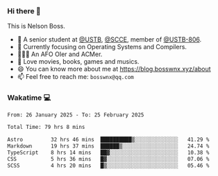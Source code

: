 ### Hi there 👋

<!--
**bosswnx/bosswnx** is a ✨ _special_ ✨ repository because its `README.md` (this file) appears on your GitHub profile.

Here are some ideas to get you started:

- 🔭 I’m currently working on ...
- 🌱 I’m currently learning ...
- 👯 I’m looking to collaborate on ...
- 🤔 I’m looking for help with ...
- 💬 Ask me about ...
- 📫 How to reach me: ...
- 😄 Pronouns: ...
- ⚡ Fun fact: ...
-->

This is Nelson Boss.

- 🏫 A senior student at [@USTB](https://www.ustb.edu.cn/), [@SCCE](https://scce.ustb.edu.cn/), member of [@USTB-806](https://ustb-806.github.io/).
- 🌱 Currently focusing on Operating Systems and Compilers.
- 🧑🏻‍💻 An AFO OIer and ACMer.
- 🥰 Love movies, books, games and musics.
- 😄 You can know more about me at https://blog.bosswnx.xyz/about
- 📫 Feel free to reach me: `bosswnx@qq.com`

### Wakatime 💻

<!--START_SECTION:waka-->

```txt
From: 26 January 2025 - To: 25 February 2025

Total Time: 79 hrs 8 mins

Astro         32 hrs 46 mins  ██████████▒░░░░░░░░░░░░░░   41.29 %
Markdown      19 hrs 37 mins  ██████▒░░░░░░░░░░░░░░░░░░   24.74 %
TypeScript    8 hrs 14 mins   ██▓░░░░░░░░░░░░░░░░░░░░░░   10.38 %
CSS           5 hrs 36 mins   █▓░░░░░░░░░░░░░░░░░░░░░░░   07.06 %
SCSS          4 hrs 20 mins   █▒░░░░░░░░░░░░░░░░░░░░░░░   05.46 %
```

<!--END_SECTION:waka-->
